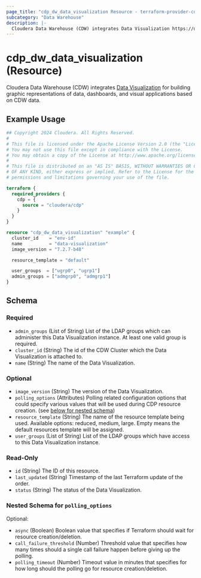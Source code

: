 ```yaml
---
page_title: "cdp_dw_data_visualization Resource - terraform-provider-cdp"
subcategory: "Data Warehouse"
description: |-
  Cloudera Data Warehouse (CDW) integrates Data Visualization https://docs.cloudera.com/data-warehouse/cloud/managing-warehouses/topics/dw-use-data-visualization.html for building graphic representations of data, dashboards, and visual applications based on CDW data.
---
```


# cdp_dw_data_visualization (Resource)

Cloudera Data Warehouse (CDW) integrates [Data Visualization](https://docs.cloudera.com/data-warehouse/cloud/managing-warehouses/topics/dw-use-data-visualization.html) for building graphic representations of data, dashboards, and visual applications based on CDW data.

## Example Usage

```terraform
## Copyright 2024 Cloudera. All Rights Reserved.
#
# This file is licensed under the Apache License Version 2.0 (the "License").
# You may not use this file except in compliance with the License.
# You may obtain a copy of the License at http://www.apache.org/licenses/LICENSE-2.0.
#
# This file is distributed on an "AS IS" BASIS, WITHOUT WARRANTIES OR CONDITIONS
# OF ANY KIND, either express or implied. Refer to the License for the specific
# permissions and limitations governing your use of the file.

terraform {
  required_providers {
    cdp = {
      source = "cloudera/cdp"
    }
  }
}

resource "cdp_dw_data_visualization" "example" {
  cluster_id    = "env-id"
  name          = "data-visualization"
  image_version = "7.2.7-b48"

  resource_template = "default"

  user_groups  = ["ugrp0", "ugrp1"]
  admin_groups = ["admgrp0", "admgrp1"]
}
```

<!-- schema generated by tfplugindocs -->
## Schema

### Required

- `admin_groups` (List of String) List of the LDAP groups which can administer this Data Visualization instance. At least one valid group is required.
- `cluster_id` (String) The id of the CDW Cluster which the Data Visualization is attached to.
- `name` (String) The name of the Data Visualization.

### Optional

- `image_version` (String) The version of the Data Visualization.
- `polling_options` (Attributes) Polling related configuration options that could specify various values that will be used during CDP resource creation. (see [below for nested schema](#nestedatt--polling_options))
- `resource_template` (String) The name of the resource template being used. Available options: reduced, medium, large. Empty means the default resources template will be assigned.
- `user_groups` (List of String) List of the LDAP groups which have access to this Data Visualization instance.

### Read-Only

- `id` (String) The ID of this resource.
- `last_updated` (String) Timestamp of the last Terraform update of the order.
- `status` (String) The status of the Data Visualization.

<a id="nestedatt--polling_options"></a>
### Nested Schema for `polling_options`

Optional:

- `async` (Boolean) Boolean value that specifies if Terraform should wait for resource creation/deletion.
- `call_failure_threshold` (Number) Threshold value that specifies how many times should a single call failure happen before giving up the polling.
- `polling_timeout` (Number) Timeout value in minutes that specifies for how long should the polling go for resource creation/deletion.

